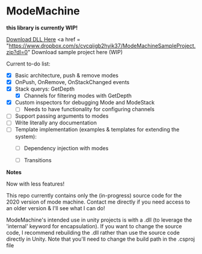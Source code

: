 # ModeMachine
**this library is currently WIP!**

<a href = "https://www.dropbox.com/s/26usq6dni1qexnc/ModeMachine.dll?dl=0">Download DLL Here</a>
<a href = "https://www.dropbox.com/s/cvcqiigb2hyik37/ModeMachineSampleProject.zip?dl=0" Download sample project here (WIP)</a>

Current to-do list:
- [x] Basic architecture, push & remove modes
- [x] OnPush, OnRemove, OnStackChanged events
- [x] Stack querys: GetDepth
  - [x] Channels for filtering modes with GetDepth
- [x] Custom inspectors for debugging Mode and ModeStack
  - [ ] Needs to have functionality for configuring channels
- [ ] Support passing arguments to modes
- [ ] Write literally any documentation
- [ ] Template implementation (examples & templates for extending the system):
  - [ ] Dependency injection with modes
  - [ ] Transitions
  

**Notes**

Now with less features!

This repo currently contains only the (in-progress) source code for the 2020 version of mode machine. Contact me directly if you need access to an older version & I'll see what I can do!

ModeMachine's intended use in unity projects is with a .dll (to leverage the 'internal' keyword for encapsulation). If you want to change the source code, I recommend rebuilding the .dll rather than use the source code directly in Unity. Note that you'll need to change the build path in the .csproj file
